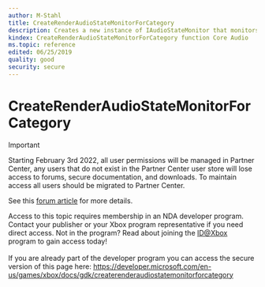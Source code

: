 ```yaml
---
author: M-Stahl
title: CreateRenderAudioStateMonitorForCategory
description: Creates a new instance of IAudioStateMonitor that monitors the audio level of all audio-rendering streams in the specified category.
kindex: CreateRenderAudioStateMonitorForCategory function Core Audio
ms.topic: reference
edited: 06/25/2019
quality: good
security: secure
---
```


# CreateRenderAudioStateMonitorForCategory
> [!IMPORTANT]
> Starting February 3rd 2022, all user permissions will be managed in Partner Center, any users that do not exist in the Partner Center user store will lose access to forums, secure documentation, and downloads. To maintain access all users should be migrated to Partner Center. <p></p>See this <a href="https://forums.xboxlive.com/articles/132187/breaking-change-user-access-for-forums-secure-docu.html">forum article</a> for more details.  

 Access to this topic requires membership in an NDA developer program. Contact your publisher or your Xbox program representative if you need direct access. Not in the program? Read about joining the <a href="https://www.xbox.com/Developers/id">ID@Xbox</a> program to gain access today!  <br/><br/>If you are already part of the developer program you can access the secure version of this page here: <a target="_blank" href="https://developer.microsoft.com/en-us/games/xbox/docs/gdk/createrenderaudiostatemonitorforcategory">https://developer.microsoft.com/en-us/games/xbox/docs/gdk/createrenderaudiostatemonitorforcategory</a>